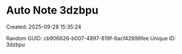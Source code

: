 ﻿# Auto Note 3dzbpu
Created: 2025-09-28 15:35:24

Random GUID: cb906626-b007-4897-819f-8acf42898fee
Unique ID: 3dzbpu
